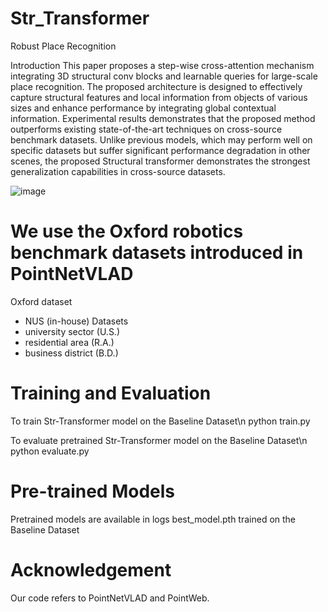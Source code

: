 # Str_Transformer
Robust Place Recognition

Introduction
This paper proposes a step-wise cross-attention mechanism integrating 3D structural conv blocks and learnable queries for large-scale place recognition. The proposed architecture is designed to effectively capture structural features and local information from objects of various sizes and enhance performance by integrating global contextual information. Experimental results demonstrates that the proposed method outperforms existing state-of-the-art techniques on cross-source benchmark datasets. Unlike previous models, which may perform well on specific datasets but suffer significant performance degradation in other scenes, the proposed Structural transformer demonstrates the strongest generalization capabilities in cross-source datasets.

![image](https://github.com/user-attachments/assets/d2faeb65-f2b2-4281-bbab-2bb8d3aab984)


# We use the Oxford robotics benchmark datasets introduced in PointNetVLAD 

Oxford dataset
- NUS (in-house) Datasets
- university sector (U.S.)
- residential area (R.A.)
- business district (B.D.)


# Training and Evaluation
To train Str-Transformer model on the Baseline Dataset\n
python train.py 

To evaluate pretrained Str-Transformer model on the Baseline Dataset\n
python evaluate.py 

# Pre-trained Models
Pretrained models are available in logs
best_model.pth trained on the Baseline Dataset

# Acknowledgement
Our code refers to PointNetVLAD and PointWeb.
